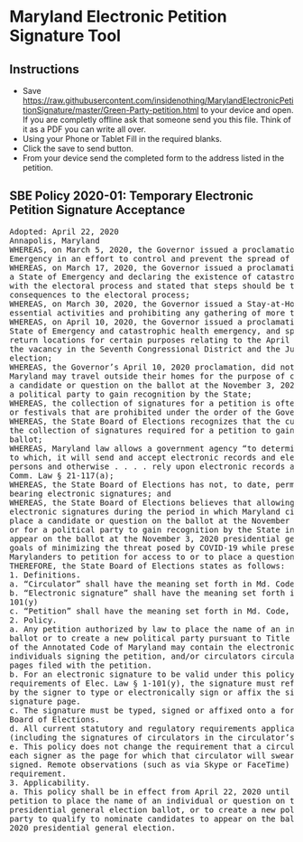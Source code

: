 # Maryland Electronic Petition Signature Tool
## Instructions
* Save https://raw.githubusercontent.com/insidenothing/MarylandElectronicPetitionSignature/master/Green-Party-petition.html to your device and open. If you are completly offline ask that someone send you this file. Think of it as a PDF you can write all over.
* Using your Phone or Tablet Fill in the required blanks.
* Click the save to send button.
* From your device send the completed form to the address listed in the petition.

## SBE Policy 2020-01: Temporary Electronic Petition Signature Acceptance
<pre>
Adopted: April 22, 2020
Annapolis, Maryland
WHEREAS, on March 5, 2020, the Governor issued a proclamation declaring a State of
Emergency in an effort to control and prevent the spread of COVID-19 within the State;
WHEREAS, on March 17, 2020, the Governor issued a proclamation renewing the declaration of
a State of Emergency and declaring the existence of catastrophic health emergency that interferes
with the electoral process and stated that steps should be taken to prevent or reduce harmful
consequences to the electoral process;
WHEREAS, on March 30, 2020, the Governor issued a Stay-at-Home-Order except to conduct
essential activities and prohibiting any gathering of more than 10 people;
WHEREAS, on April 10, 2020, the Governor issued a proclamation renewing the declaration of a
State of Emergency and catastrophic health emergency, and specified that the Stay-at-HomeOrder did not prohibit persons from traveling between their homes and polling places or ballot
return locations for certain purposes relating to the April 28, 2020 special general election to fill
the vacancy in the Seventh Congressional District and the June 2, 2020 presidential primary
election;
WHEREAS, the Governor’s April 10, 2020 proclamation, did not specify that persons living in
Maryland may travel outside their homes for the purpose of circulating or signing petitions to place
a candidate or question on the ballot at the November 3, 2020 presidential general election, or for
a political party to gain recognition by the State;
WHEREAS, the collection of signatures for a petition is often conducted during gatherings, events,
or festivals that are prohibited under the order of the Governor;
WHEREAS, the State Board of Elections recognizes that the current, extreme conditions inhibit
the collection of signatures required for a petition to gain access to or place a question on the
ballot;
WHEREAS, Maryland law allows a government agency “to determine whether, and to the extent
to which, it will send and accept electronic records and electronic signatures to and from other
persons and otherwise . . . . rely upon electronic records and electronic signatures,” Md. Code,
Comm. Law § 21-117(a);
WHEREAS, the State Board of Elections has not, to date, permitted the submission of petitions
bearing electronic signatures; and
WHEREAS, the State Board of Elections believes that allowing the submission of petitions bearing
electronic signatures during the period in which Maryland citizens may seek to file petitions to
place a candidate or question on the ballot at the November 3, 2020 presidential general election,
or for a political party to gain recognition by the State in time to qualify to nominate candidates to
appear on the ballot at the November 3, 2020 presidential general election, will further the State’s
goals of minimizing the threat posed by COVID-19 while preserving the Constitutional rights of
Marylanders to petition for access to or to place a question on the ballot; 
THEREFORE, the State Board of Elections states as follows:
1. Definitions.
a. “Circulator” shall have the meaning set forth in Md. Code, Elec. Law § 6-101(d)
b. “Electronic signature” shall have the meaning set forth in Md. Code, Elec. Law § 1-
101(y)
c. “Petition” shall have the meaning set forth in Md. Code, Elec. Law § 6-101(i)
2. Policy.
a. Any petition authorized by law to place the name of an individual or question on the
ballot or to create a new political party pursuant to Title 6 of the Election Law Article
of the Annotated Code of Maryland may contain the electronic signatures of
individuals signing the petition, and/or circulators circulating any of the signature
pages filed with the petition.
b. For an electronic signature to be valid under this policy, in addition to meeting the
requirements of Elec. Law § 1-101(y), the signature must reflect an affirmative action
by the signer to type or electronically sign or affix the signer’s name on to the
signature page.
c. The signature must be typed, signed or affixed onto a form prescribed by the State
Board of Elections.
d. All current statutory and regulatory requirements applicable to petition signatures
(including the signatures of circulators in the circulator’s affidavit) remain in effect.
e. This policy does not change the requirement that a circulator must personally observe
each signer as the page for which that circulator will swear an affidavit is being
signed. Remote observations (such as via Skype or FaceTime) do not meet this
requirement.
3. Applicability.
a. This policy shall be in effect from April 22, 2020 until the deadline for submitting any
petition to place the name of an individual or question on the November 3, 2020
presidential general election ballot, or to create a new political party in time for that
party to qualify to nominate candidates to appear on the ballot at the November 3,
2020 presidential general election.
      </pre>
